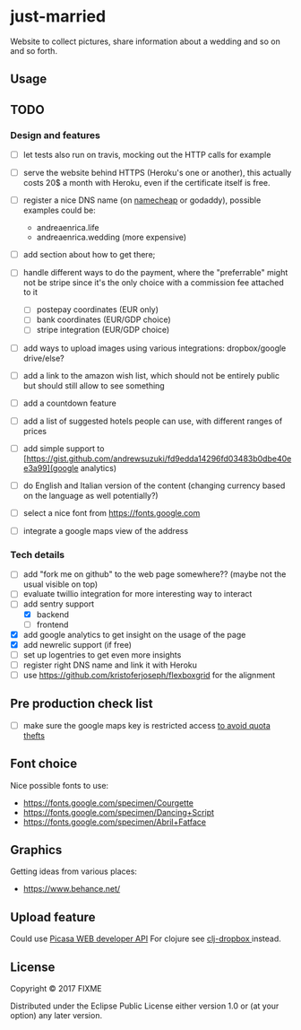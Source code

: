 # just-married

Website to collect pictures, share information about a wedding and so on and so forth.

## Usage

## TODO

### Design and features

- [ ] let tests also run on travis, mocking out the HTTP calls for example
- [ ] serve the website behind HTTPS (Heroku's one or another), this actually costs 20$ a month
      with Heroku, even if the certificate itself is free.

- [ ] register a nice DNS name (on [namecheap](https://www.namecheap.com/) or godaddy), possible examples could be:
  - andreaenrica.life
  - andreaenrica.wedding (more expensive)

- [ ] add section about how to get there;
- [ ] handle different ways to do the payment, where the "preferrable" might not be stripe since it's the only choice with a commission fee attached to it
  - [ ] postepay coordinates (EUR only)
  - [ ] bank coordinates (EUR/GDP choice)
  - [ ] stripe integration (EUR/GDP choice)

- [ ] add ways to upload images using various integrations: dropbox/google drive/else?
- [ ] add a link to the amazon wish list, which should not be entirely public
      but should still allow to see something
- [ ] add a countdown feature
- [ ] add a list of suggested hotels people can use, with different ranges of prices
- [ ] add simple support to [https://gist.github.com/andrewsuzuki/fd9edda14296fd03483b0dbe40ee3a99](google analytics)
- [ ] do English and Italian version of the content (changing currency based on the language as well potentially?)
- [ ] select a nice font from https://fonts.google.com
- [ ] integrate a google maps view of the address

### Tech details

- [ ] add "fork me on github" to the web page somewhere?? (maybe not the usual visible on top)
- [ ] evaluate twillio integration for more interesting way to interact
- [ ] add sentry support
  - [x] backend
  - [ ] frontend
- [x] add google analytics to get insight on the usage of the page
- [x] add newrelic support (if free)
- [ ] set up logentries to get even more insights
- [ ] register right DNS name and link it with Heroku
- [ ] use https://github.com/kristoferjoseph/flexboxgrid for the alignment

## Pre production check list

- [ ] make sure the google maps key is restricted access [to avoid quota thefts](https://console.developers.google.com/apis/credentials/key/226?authuser=0&project=getting-married-1499546104310&pli=1) 

## Font choice

Nice possible fonts to use:

- https://fonts.google.com/specimen/Courgette
- https://fonts.google.com/specimen/Dancing+Script
- https://fonts.google.com/specimen/Abril+Fatface

## Graphics

Getting ideas from various places:

- https://www.behance.net/

## Upload feature

Could use [Picasa WEB developer API](https://developers.google.com/picasa-web/) 
For clojure see [clj-dropbox ](https://github.com/aria42/clj-dropbox) instead.

## License

Copyright © 2017 FIXME

Distributed under the Eclipse Public License either version 1.0 or (at
your option) any later version.
